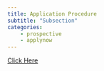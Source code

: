 ```yaml
---
title: Application Procedure
subtitle: "Subsection"
categories:
    - prospective
    - applynow
---
```

<a href="https://semo.edu/international/admissions/grad.html" target="blank">Click Here</a>

